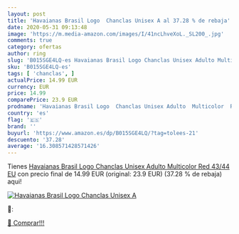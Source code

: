 ```yaml
---
layout: post
title: 'Havaianas Brasil Logo  Chanclas Unisex A al 37.28 % de rebaja'
date: 2020-05-31 09:13:48
image: 'https://m.media-amazon.com/images/I/41ncLhveXoL._SL200_.jpg'
comments: true
category: ofertas
author: ring
slug: 'B015SGE4LQ-es Havaianas Brasil Logo Chanclas Unisex Adulto Multicolor...'
sku: 'B015SGE4LQ-es'
tags: [ 'chanclas', ]
actualPrice: 14.99 EUR
currency: EUR
price: 14.99
comparePrice: 23.9 EUR
prodname: 'Havaianas Brasil Logo  Chanclas Unisex Adulto  Multicolor  Red   43/44 EU'
country: 'es'
flag: '🇪🇸'
brand: ''
buyurl: 'https://www.amazon.es/dp/B015SGE4LQ/?tag=tolees-21'
descuento: '37.28'
average: '16.308571428571426'
---
```


Tienes [Havaianas Brasil Logo  Chanclas Unisex Adulto  Multicolor  Red   43/44 EU](https://www.amazon.es/dp/B015SGE4LQ/?tag=tolees-21) con precio final de  14.99 EUR (original: 23.9 EUR) (37.28 %  de rebaja) aqui!

[![Havaianas Brasil Logo  Chanclas Unisex A](https://m.media-amazon.com/images/I/41ncLhveXoL._SL200_.jpg)](https://www.amazon.es/dp/B015SGE4LQ/?tag=tolees-21)

🔎:


[🛒 Comprar!!!](https://www.amazon.es/dp/B015SGE4LQ/?tag=tolees-21)
